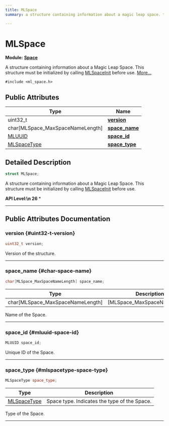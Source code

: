 ```yaml
---
title: MLSpace
summary: a structure containing information about a magic leap space. this structure must be initialized by calling mlspaceinit before use. 

---
```


# MLSpace

**Module:** **[Space](/api-ref/api/Modules/group___space/group___space.md)**



A structure containing information about a Magic Leap Space. This structure must be initialized by calling [MLSpaceInit](/api-ref/api/Modules/group___space/group___space.md#void-mlspaceinit) before use.  [More...](#detailed-description)


`#include <ml_space.h>`

## Public Attributes

| Type           | Name           |
| -------------- | -------------- |
| uint32_t | **[version](/api-ref/api/Modules/group___space/struct_m_l_space.md#uint32-t-version)**  |
| char[MLSpace_MaxSpaceNameLength] | **[space_name](/api-ref/api/Modules/group___space/struct_m_l_space.md#char-space-name)**  |
| [MLUUID](/api-ref/api/Modules/group___common/struct_m_l_u_u_i_d.md) | **[space_id](/api-ref/api/Modules/group___space/struct_m_l_space.md#mluuid-space-id)**  |
| [MLSpaceType](/api-ref/api/Modules/group___space/group___space.md#enums-mlspacetype) | **[space_type](/api-ref/api/Modules/group___space/struct_m_l_space.md#mlspacetype-space-type)**  |

## Detailed Description

```cpp
struct MLSpace;
```

A structure containing information about a Magic Leap Space. This structure must be initialized by calling [MLSpaceInit](/api-ref/api/Modules/group___space/group___space.md#void-mlspaceinit) before use. 




**API Level:\n 26**
  * 




-----------
## Public Attributes Documentation

### version {#uint32-t-version}

```cpp
uint32_t version;
```


Version of the structure. 





-----------

### space_name {#char-space-name}

```cpp
char[MLSpace_MaxSpaceNameLength] space_name;
```



| Type | Description |
|--|--|
| char[MLSpace_MaxSpaceNameLength] | [MLSpace_MaxSpaceNameLength] |


Name of the Space. 





-----------

### space_id {#mluuid-space-id}

```cpp
MLUUID space_id;
```


Unique ID of the Space. 





-----------

### space_type {#mlspacetype-space-type}

```cpp
MLSpaceType space_type;
```



| Type | Description |
|--|--|
| [MLSpaceType](/api-ref/api/Modules/group___space/group___space.md#enums-mlspacetype) | Space type. Indicates the type of the Space.  |


Type of the Space. 





-----------


